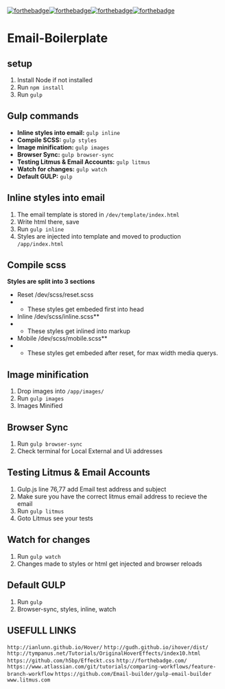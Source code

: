 [![forthebadge](http://forthebadge.com/images/badges/contains-cat-gifs.svg)](http://forthebadge.com)[![forthebadge](http://forthebadge.com/images/badges/compatibility-betamax.svg)](http://forthebadge.com)[![forthebadge](http://forthebadge.com/images/badges/compatibility-club-penguin.svg)](http://forthebadge.com)[![forthebadge](http://forthebadge.com/images/badges/uses-js.svg)](http://forthebadge.com)

# Email-Boilerplate

## setup
1. Install Node if not installed
2. Run `npm install`
3. Run `gulp`


## Gulp commands
* **Inline styles into email:** `gulp inline`
* **Compile SCSS:** `gulp styles`
* **Image minification:** `gulp images`
* **Browser Sync:** `gulp browser-sync`
* **Testing Litmus & Email Accounts:** `gulp litmus`
* **Watch for changes:** `gulp watch`
* **Default GULP:** `gulp`


## Inline styles into email
1. The email template is stored in `/dev/template/index.html`
2. Write html there, save
3. Run `gulp inline`
4. Styles are injected into template and moved to production `/app/index.html`


## Compile scss
**Styles are split into 3 sections**

* Reset /dev/scss/reset.scss
* * These styles get embeded first into head
* Inline /dev/scss/inline.scss**
* * These styles get inlined into markup
* Mobile /dev/scss/mobile.scss**
* * These styles get embeded after reset, for max width media querys.


## Image minification
1. Drop images into `/app/images/`
2. Run `gulp images`
3. Images Minified


## Browser Sync
1. Run `gulp browser-sync`
2. Check terminal for Local External and Ui addresses


## Testing Litmus & Email Accounts
1. Gulp.js line 76,77 add Email test address and subject
2. Make sure you have the correct litmus email address to recieve the email
2. Run `gulp litmus`
3. Goto Litmus see your tests


## Watch for changes
1. Run `gulp watch`
2. Changes made to styles or html get injected and browser reloads


## Default GULP
1. Run `gulp`
2. Browser-sync, styles, inline, watch


## USEFULL LINKS
`http://ianlunn.github.io/Hover/`
`http://gudh.github.io/ihover/dist/`
`http://tympanus.net/Tutorials/OriginalHoverEffects/index10.html`
`https://github.com/h5bp/Effeckt.css`
`http://forthebadge.com/`
`https://www.atlassian.com/git/tutorials/comparing-workflows/feature-branch-workflow`
`https://github.com/Email-builder/gulp-email-builder`
`www.litmus.com`
